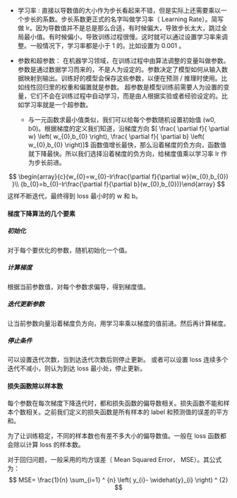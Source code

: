 - 学习率 :
  直接以导数值的大小作为步长看起来不错，但是实际上还需要乘以一个步长的系数。步长系数更正式的名字叫做学习率（ Learning Rate）。简写做 lr。因为导数值并不是总是那么合适，有时候偏大，导致步长太大，跳过全局最小值。有时候偏小，导致训练过程很慢。这时就可以通过设置学习率来调整。一般情况下，学习率都是小于 1 的。比如设置为 0.001 。

- 参数和超参数：
  在机器学习领域，在训练过程中由算法调整的变量叫做参数。参数是通过数据学习而来的，不是人为设定的。参数决定了模型如何从输入数据映射到输出。训练好的模型会保存这些参数，以便在预测 / 推理时使用。比如线性回归里的权重和偏置就是参数。
  超参数是模型训练前需要人为设置的变量，它们不会在训练过程中自动学习，而是由人根据实验或者经验设定的。比如学习率就是一个超参数。

  - 与一元函数求最小值类似，我们可以给每个参数随机设置初始值 (w0, b0)。根据梯度的定义我们知道，沿梯度方向 $[ \frac{ \partial f}{ \partial w} \left( w_{0},b_{0} \right), \frac{ \partial f}{ \partial b} \left( w_{0},b_{0} \right)]$ 函数值增长最快，那么沿着梯度的负方向，函数值就下降最快。所以我们选择沿着梯度的负方向，给梯度值乘以学习率 lr 作为步长前进。

$$
\begin{array}{c}{w_{0}=w_{0}-lr\frac{\partial f}{\partial w}(w_{0},b_{0}) }\\ {b_{0}=b_{0}-lr\frac{\partial f}{\partial b}(w_{0},b_{0})}\end{array}
$$
这样不断迭代，最终得到 loss 最小时的 w 和 b。

#### 梯度下降算法的几个要素
##### 初始化
对于每个要优化的参数，随机初始化一个值。
##### 计算梯度
根据当前参数值，对每个参数求偏导，得到梯度值。
##### 迭代更新参数
让当前参数向量沿着梯度负方向，用学习率乘以梯度的值前进。然后再计算梯度。
##### 停止条件
可以设置迭代次数，当到达迭代次数后则停止更新。
或者可以设置 loss 连续多个迭代不减小，则认为到达 loss 最小处，停止更新。

#### 损失函数除以样本数
每个参数在每次梯度下降迭代时，都和损失函数的偏导数相关。损失函数不能和样本个数相关。之前我们定义的损失函数是所有样本的 label 和预测值的误差的平方和。

为了让训练稳定，不同的样本数也有差不多大小的偏导数值。一般在 loss 函数都会除以计算 loss 的样本数。

对于回归问题，一般采用的均方误差（ Mean Squared Error， MSE）。其公式为：
$$
MSE= \frac{1}{n} \sum_{i=1} ^ {n} \left( y_{i}- \widehat{y}_{i} \right) ^ {2}
$$